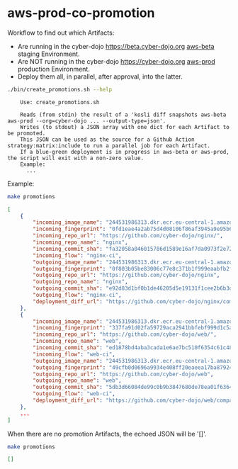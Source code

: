 # aws-prod-co-promotion

Workflow to find out which Artifacts:
- Are running in the cyber-dojo https://beta.cyber-dojo.org [aws-beta](https://app.kosli.com/cyber-dojo/environments/aws-beta/snapshots/) staging Environment.
- Are NOT running in the cyber-dojo https://cyber-dojo.org [aws-prod](https://app.kosli.com/cyber-dojo/environments/aws-prod/snapshots/) production Environment.
- Deploy them all, in parallel, after approval, into the latter.

```bash
./bin/create_promotions.sh --help
```

```
    Use: create_promotions.sh

    Reads (from stdin) the result of a 'kosli diff snapshots aws-beta aws-prod --org=cyber-dojo ... --output-type=json'.
    Writes (to stdout) a JSON array with one dict for each Artifact to be promoted.
    This JSON can be used as the source for a Github Action strategy:matrix:include to run a parallel job for each Artifact.
    If a blue-green deployment is in progress in aws-beta or aws-prod, the script will exit with a non-zero value.    
    Example:
      ...
```

Example:

```bash
make promotions
```

```json
[
    { 
        "incoming_image_name": "244531986313.dkr.ecr.eu-central-1.amazonaws.com/nginx:fa32058@sha256:0fd1eae4a2ab75d4d08106f86af3945a9e95b60693a4b9e4e44b59cc5887fdd1",
        "incoming_fingerprint": "0fd1eae4a2ab75d4d08106f86af3945a9e95b60693a4b9e4e44b59cc5887fdd1",
        "incoming_repo_url": "https://github.com/cyber-dojo/nginx/",
        "incoming_repo_name": "nginx",
        "incoming_commit_sha": "fa32058a046015786d1589e16af7da0973f2e726",
        "incoming_flow": "nginx-ci",
        "outgoing_image_name": "244531986313.dkr.ecr.eu-central-1.amazonaws.com/nginx:e92d83d@sha256:0f803b05be83006c77e8c371b1f999eaabfb2feca9abef64332633362b36ca94",
        "outgoing_fingerprint": "0f803b05be83006c77e8c371b1f999eaabfb2feca9abef64332633362b36ca94",
        "outgoing_repo_url": "https://github.com/cyber-dojo/nginx",
        "outgoing_repo_name": "nginx",
        "outgoing_commit_sha": "e92d83d1bf0b1de46205d5e19131f1cee2b6b3da",
        "outgoing_flow": "nginx-ci",
        "deployment_diff_url": "https://github.com/cyber-dojo/nginx/compare/fa32058a046015786d1589e16af7da0973f2e726...e92d83d1bf0b1de46205d5e19131f1cee2b6b3da"
    },
    {
        "incoming_image_name": "244531986313.dkr.ecr.eu-central-1.amazonaws.com/web:ed1878b@sha256:337fa91d02fa59729aca2941bbfebf999d1c5ae74b1492a4c99a33a925c7f052",
        "incoming_fingerprint": "337fa91d02fa59729aca2941bbfebf999d1c5ae74b1492a4c99a33a925c7f052",
        "incoming_repo_url": "https://github.com/cyber-dojo/web/",
        "incoming_repo_name": "web",
        "incoming_commit_sha": "ed1878bd4aba3cada1e6ae7bc510f6354c61c484",
        "incoming_flow": "web-ci",
        "outgoing_image_name": "244531986313.dkr.ecr.eu-central-1.amazonaws.com/web:5db3d66@sha256:49cfb0d0696a9934e408ff20eaeea17ba87924ea520963be2021134814a086cc",
        "outgoing_fingerprint": "49cfb0d0696a9934e408ff20eaeea17ba87924ea520963be2021134814a086cc",
        "outgoing_repo_url": "https://github.com/cyber-dojo/web",
        "outgoing_repo_name": "web",
        "outgoing_commit_sha": "5db3d66084de99c0b9b3847680de78ea01f63643",
        "outgoing_flow": "web-ci",
        "deployment_diff_url": "https://github.com/cyber-dojo/web/compare/ed1878bd4aba3cada1e6ae7bc510f6354c61c484...5db3d66084de99c0b9b3847680de78ea01f63643"
    },
    ...
]
```

When there are no promotion Artifacts, the echoed JSON will be '[]'.

```bash
make promotions
```

```json
[]
```
